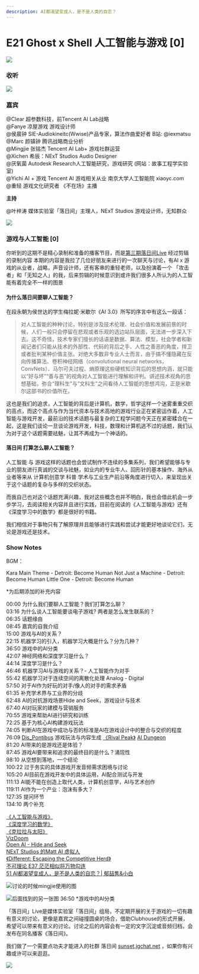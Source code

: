 ```yaml
---
description: AI都渴望变成人，是不是人类的自恋？
---
```


# E21 Ghost x Shell 人工智能与游戏 \[0\]



![](https://sunset-1303964997.cos.ap-shanghai.myqcloud.com/Images/E21/cover21_slim.png)

### 收听

![](https://sunset-1303964997.cos.ap-shanghai.myqcloud.com/Images/E21/live3.jpg)

### 嘉宾

@Clear 超参数科技，前Tencent AI Lab战略   
@Fanye 凉屋游戏 游戏设计师   
@侯晨钟 SIE-Audiokineitc\(Wwise\)产品专家，算法作曲爱好者 B站: @iexmatsu   
@Marc 颜镇钟 腾讯战略商业分析   
@Mingjie 张铭杰 Tencent AI Lab+ 游戏社群运营   
@Xichen 希辰：NExT Studios Audio Designer   
@厌氧菌 Autodesk Research人工智能研究，游戏研究 \(网站：故事工程学实验室\)   
@Yichi AI + 游戏 Tencent AI 游戏相关从业 南京大学人工智能院 xiaoyc.com   
@重轻 游戏文化研究者 《不在场》主播

**主持**

@叶梓涛 媒体实验室「落日间」主理人，NExT Studios 游戏设计师，无知群众

![](https://sunset-1303964997.cos.ap-shanghai.myqcloud.com/Images/E21/cover21.png)

### 游戏与人工智能 \[0\]

你听到的这期不是精心录制和准备的播客节目，而是[第三期落日间Live](https://mp.weixin.qq.com/s?__biz=MzIzMjM0NDk1NQ==&mid=2247485728&idx=1&sn=688fa677dc3c6cdd136524783c30d46f&chksm=e8971534dfe09c223ae5e9054df784739a11841baa66b7013dbf751e6dbaa4b1d405d5883889&scene=21#wechat_redirect) 经过剪辑的录制内容 本期的内容是我拉了几位好朋友来进行的一次聊天与讨论，有AI x 游戏的从业者，战略，声音设计师，还有客串的重轻老师，以及扮演着一个 「攻击者」和「无知之人」的我，后来剪辑的时候意识到或许我们很多人所认为的人工智能有着完全不一样的图景

#### 为什么落日间要聊人工智能？

在段永朝为侯世达的学生梅拉妮·米歇尔《AI 3.0》所写的序言中有这么一段话：

> 对人工智能的种种讨论，特别是涉及技术伦理、社会价值和发展前景的时候，人们一般只会停留在悲观或者乐观的选边站队层面，无法进一步深入下去。这不奇怪，技术专家们擅长的话语是数据、算法、模型，社会学者和新闻记者们只能从技术的外部性、代码的背后之手、人性之善恶的角度，捍卫或者批判某种价值主张。对绝大多数非专业人士而言，由于搞不懂隐藏在反向传播算法、卷积神经网络（convolutional neural networks，ConvNets）、马尔可夫过程、熵原理这些硬核知识背后的思想内涵，就只能以“好与坏”“善与恶”的视角对人工智能进行理解和评判。讲述技术视角的思想基础，弥合“理科生”与“文科生”之间看待人工智能的思想鸿沟，正是米歇尔这部书的价值所在。

这也是我们的追求，人工智能的背后是计算机，数学，哲学这样一个迷雾重重交织的高点，而这个高点与作为当代资本与技术高地的游戏行业正在紧密运作着，人工智能与游戏开发，最前沿的技术话题与最复杂的工程学问题今天正在紧密糅合在一起，这是我们谈论一旦谈论游戏开发，科技，数理和计算机逃不过的话题，我们认为对于这个话题需要祛魅，让其不再成为一个神话的。

#### 落日间 打算怎么聊人工智能？

人工智能 与 游戏这样的话题也会尝试制作不连续的多集系列，我们希望能够与专业的朋友进行真诚的交谈与祛魅，如业内的专业牛人、回形针的基本操作、海外从业者等来从 计算机创意学 科普 学术与工业生产前沿等角度进行切入，来呈现出关于这个话题的复杂与多样的交织状态。

而我自己也对这个话题充满兴趣，我对这些概念也并不明白，我也会借此机会一步步学习，去阅读相关内容并且进行实践，目前在阅读的《人工智能与游戏》还有《深度学习中的数学》都是很好的书籍。

我们相信对于事物只有了解原理并且能够进行实践和尝试才能更好地谈论它们，无论是游戏还是技术。

### Show Notes

BGM：

Kara Main Theme - Detroit: Become Human Not Just a Machine - Detroit: Become Human Little One - Detroit: Become Human

\*为后期添加的补充内容

00:00 为什么我们要聊人工智能？我们打算怎么聊？   
03:16 为什么谈人工智能要谈电子游戏? 两者是怎么发生联系的？   
06:35 话题缘由   
08:45 嘉宾的自我介绍   
15:00 游戏与AI的关系？   
22:15 机器学习的引入，机器学习大概是什么？分为几种？   
36:50 游戏中的AI分类   
42:07 神经网络和深度学习是什么？   
44:14 深度学习是什么？   
46:46 机器学习AI与游戏的关系？- 人工智能作为对手   
55:42 机器学习对于连续空间的离散化处理 Analog - Digital   
57:50 对于AI作为好玩的对手/像人的对手的需求矛盾   
61:35 补充学术界与工业界的分歧   
62:48 AI的对抗游戏场景Hide and Seek，游戏设计与技术   
67:40 AI对玩家的建模与营销服务   
70:55 游戏来帮助AI进行研究和训练   
72:25 基于为核心AI构建游戏玩法   
74:05 判断AI在游戏中成功与否的标准是AI在游戏设计中的整合与交织的程度  
76:09 [Dis\_Pontibus](https://store.steampowered.com/app/996980/Dis_Pontibus/) 游戏玩法与内容生成 [《Rival Peak》](http://www.gamelook.com.cn/2021/03/416834) [AI Dungeon](https://play.aidungeon.io/main/home)  
81:20 AI带来的是游戏还是体验？   
87:45 游戏AI要带来和追求的最终目的是什么？涌现性   
98:10 从空想到落地，一个结论   
100:22 过于务实的具体游戏开发音频需求困境与讨论   
105:20 AI目前在游戏开发中的具体运用，AI配合测试与开发   
111:13 AI能不能在创造上取代人类，计算机创意学，AI与艺术创作   
119:11 AI作为一个产业：泡沫有多大？   
127:35 提问环节   
134:10 两个补充

[《人工智能与游戏》](https://book.douban.com/subject/34949577/)  
[《深度学习的数学》](https://book.douban.com/subject/33414479/)  
[《克拉拉与太阳》](https://book.douban.com/subject/35315153/)  
[VizDoom](https://zhuanlan.zhihu.com/p/22604627)  
[Open AI - Hide and Seek](https://www.bilibili.com/video/BV1tE411Q74p)  
[NExT Studios 的Matt AI 虚拟人](https://mp.weixin.qq.com/s/at2AWrVpiV9XBNJgsM_f9w)  
[《Different: Escaping the Competitive Herd》](https://book.douban.com/subject/30224687/)  
[不可理论 E37 茫茫相似将万物勾连](https://mp.weixin.qq.com/s/ZnUnDb3MfvhfJQ6A5gEc3g)  
[51 AI都渴望变成人，是不是人类的自恋？\| 郁喆隽&小白](https://www.xiaoyuzhoufm.com/episode/605bb72b64b27cf2f137f3ff?s=eyJ1IjogIjVlYmNkNzkwMjFhYzg1ODA0MTJiNzcxMCJ9)

![&#x8BA8;&#x8BBA;&#x7684;&#x65F6;&#x5019;mingjie&#x4F7F;&#x7528;&#x7684;&#x56FE;](https://sunset-1303964997.cos.ap-shanghai.myqcloud.com/Images/E21/ml02.png)

![&#x540E;&#x9762;&#x627E;&#x5230;&#x7684;&#x53E6;&#x4E00;&#x5F20;&#x56FE; 36:50 \*&#x6E38;&#x620F;&#x4E2D;&#x7684;AI&#x5206;&#x7C7B;](https://sunset-1303964997.cos.ap-shanghai.myqcloud.com/Images/E21/ml01.png)

「落日间」Live是媒体实验室「落日间」组局，不定期开展的关于游戏的一切有趣有意义的讨论，更像是嘉宾之间碰撞圆桌的场合，借助Clubhouse的形式开展，希望可以带来有意义的讨论。讨论之后的内容会有一定的文字沉淀或音频归档，会发布在同名播客《落日间》。



我们做了一个需要点功夫才能进入的社群 落日间 [sunset.jgchat.net](sunset.jgchat.net) ，如果你有兴趣或许可以来逛逛。

![](https://sunset-1303964997.cos.ap-shanghai.myqcloud.com/Images/E21/jgchat01.png)





